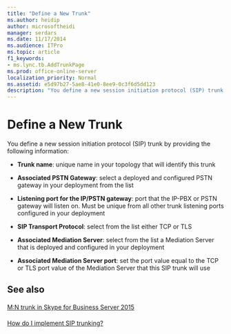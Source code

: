 ```yaml
---
title: "Define a New Trunk"
ms.author: heidip
author: microsoftheidi
manager: serdars
ms.date: 11/17/2014
ms.audience: ITPro
ms.topic: article
f1_keywords:
- ms.lync.tb.AddTrunkPage
ms.prod: office-online-server
localization_priority: Normal
ms.assetid: e5d97b27-5ae8-41e0-8ee9-0c3f6d5dd123
description: "You define a new session initiation protocol (SIP) trunk by providing the following information:"
---
```


# Define a New Trunk
 
You define a new session initiation protocol (SIP) trunk by providing the following information:
  
- **Trunk name**: unique name in your topology that will identify this trunk
    
- **Associated PSTN Gateway**: select a deployed and configured PSTN gateway in your deployment from the list
    
- **Listening port for the IP/PSTN gateway**: port that the IP-PBX or PSTN gateway will listen on. Must be unique from all other trunk listening ports configured in your deployment
    
- **SIP Transport Protocol**: select from the list either TCP or TLS
    
- **Associated Mediation Server**: select from the list a Mediation Server that is deployed and configured in your deployment
    
- **Associated Mediation Server port**: set the port value equal to the TCP or TLS port value of the Mediation Server that this SIP trunk will use 
    
## See also

#### 

[M:N trunk in Skype for Business Server 2015](../../plan-your-deployment/enterprise-voice-solution/m-n-trunk.md)
#### 

[How do I implement SIP trunking?](http://technet.microsoft.com/library/273a22b1-8a4c-4187-acf8-c57d5c6598ce.aspx)

